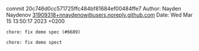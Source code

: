 commit 20c746d0cc571725ffc484bf81684ef00484ffe7
Author: Nayden Naydenov <31909318+nnaydenow@users.noreply.github.com>
Date:   Wed Mar 15 13:50:17 2023 +0200

    chore: fix demo spec (#6689)
    
    chore: fix demo spect
